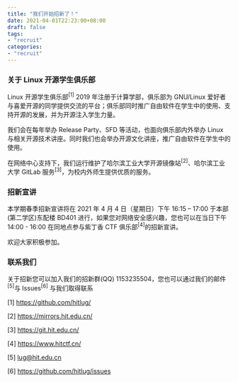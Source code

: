 ```yaml
---
title: "我们开始招新了！"
date: 2021-04-01T22:23:00+08:00
draft: false
tags:
- "recruit"
categories:
- "recruit"
---
```


### 关于 Linux 开源学生俱乐部

Linux 开源学生俱乐部<sup>[1]</sup> 2019 年注册于计算学部，俱乐部为 GNU/Linux 爱好者与喜爱开源的同学提供交流的平台；俱乐部同时推广自由软件在学生中的使用、支持开源的发展，并为开源注入学生力量。

我们会在每年举办 Release Party、SFD 等活动，也面向俱乐部内外举办 Linux 与相关开源技术讲座。同时我们也会举办开源文化讲座，推广自由软件在学生中的使用。

在网络中心支持下，我们运行维护了哈尔滨工业大学开源镜像站<sup>[2]</sup>、哈尔滨工业大学 GitLab 服务<sup>[3]</sup>，为校内外师生提供优质的服务。

### 招新宣讲

本学期春季招新宣讲将在 2021 年 4 月 4 日（星期日）下午 16:15 – 17:00 于本部(第二学区)东配楼 BD401 进行，如果您对网络安全感兴趣，您也可以在当日下午 14:00 - 16:00 在同地点参与紫丁香 CTF 俱乐部<sup>[4]</sup>的招新宣讲。

欢迎大家积极参加。

### 联系我们

关于招新您可以加入我们的招新群(QQ) 1153235504，您也可以通过我们的邮件<sup>[5]</sup>与 Issues<sup>[6]</sup> 与我们取得联系


[1] https://github.com/hitlug/

[2] https://mirrors.hit.edu.cn/

[3] https://git.hit.edu.cn/

[4] https://www.hitctf.cn/

[5] lug@hit.edu.cn

[6] https://github.com/hitlug/issues
